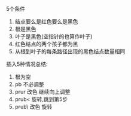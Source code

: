 5个条件

1. 结点要么是红色要么是黑色
2. 根是黑色
3. 叶子是黑色(空指针的也算作叶子)
4. 红色结点的两个孩子都为黑
5. 从根到叶子的每条路径出现的黑色结点数量相同

插入5种情况总结:

1. 根为空
2. pb 不必调整
3. prur 改色 继续向上调整
4. prub< 旋转,跳到第5步
5. prub\ 改色 旋转
